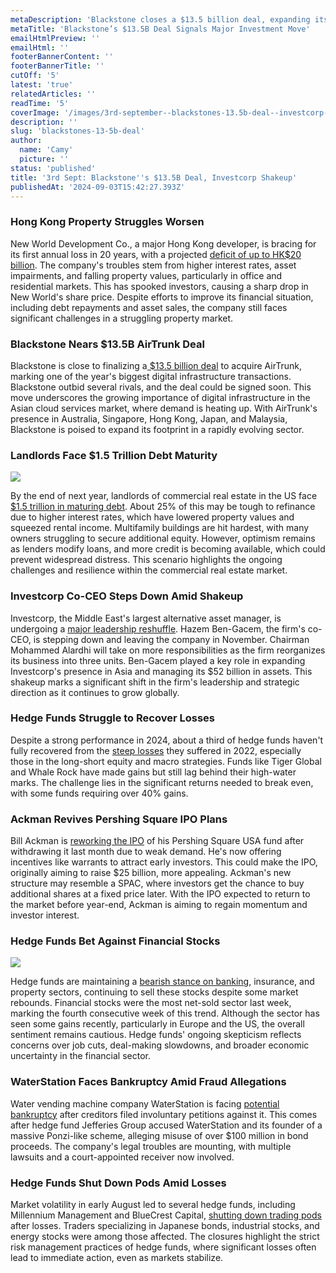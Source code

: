 ```yaml
---
metaDescription: 'Blackstone closes a $13.5 billion deal, expanding its portfolio with strategic investments. Discover the details behind this high-stakes acquisition.'
metaTitle: 'Blackstone’s $13.5B Deal Signals Major Investment Move'
emailHtmlPreview: ''
emailHtml: ''
footerBannerContent: ''
footerBannerTitle: ''
cutOff: '5'
latest: 'true'
relatedArticles: ''
readTime: '5'
coverImage: '/images/3rd-september--blackstones-13.5b-deal--investcorp-shakeup-b-k5ND.webp'
description: ''
slug: 'blackstones-13-5b-deal'
author:
  name: 'Camy'
  picture: ''
status: 'published'
title: '3rd Sept: Blackstone''s $13.5B Deal, Investcorp Shakeup'
publishedAt: '2024-09-03T15:42:27.393Z'
---
```


### Hong Kong Property Struggles Worsen

New World Development Co., a major Hong Kong developer, is bracing for its first annual loss in 20 years, with a projected [deficit of up to HK$20 billion](https://www.bnnbloomberg.ca/business/international/2024/09/02/hong-kong-property-pain-worsens-for-new-world-and-its-scion-ceo/). The company's troubles stem from higher interest rates, asset impairments, and falling property values, particularly in office and residential markets. This has spooked investors, causing a sharp drop in New World's share price. Despite efforts to improve its financial situation, including debt repayments and asset sales, the company still faces significant challenges in a struggling property market.

### Blackstone Nears $13.5B AirTrunk Deal

Blackstone is close to finalizing a[ $13.5 billion deal](https://www.bnnbloomberg.ca/business/international/2024/09/02/blackstone-is-said-to-near-a20-billion-deal-to-acquire-airtrunk/) to acquire AirTrunk, marking one of the year's biggest digital infrastructure transactions. Blackstone outbid several rivals, and the deal could be signed soon. This move underscores the growing importance of digital infrastructure in the Asian cloud services market, where demand is heating up. With AirTrunk's presence in Australia, Singapore, Hong Kong, Japan, and Malaysia, Blackstone is poised to expand its footprint in a rapidly evolving sector.

### Landlords Face $1.5 Trillion Debt Maturity

![](/images/3rd-september--blackstone-s--13.5b-deal--investcorp-shakeup-a-g2Mz.jpg)

By the end of next year, landlords of commercial real estate in the US face [$1.5 trillion in maturing debt](https://www.bnnbloomberg.ca/business/international/2024/08/31/landlords-face-a-15-trillion-commercial-real-estate-maturity-wall/). About 25% of this may be tough to refinance due to higher interest rates, which have lowered property values and squeezed rental income. Multifamily buildings are hit hardest, with many owners struggling to secure additional equity. However, optimism remains as lenders modify loans, and more credit is becoming available, which could prevent widespread distress. This scenario highlights the ongoing challenges and resilience within the commercial real estate market.

### Investcorp Co-CEO Steps Down Amid Shakeup

Investcorp, the Middle East's largest alternative asset manager, is undergoing a [major leadership reshuffle](https://www.bnnbloomberg.ca/business/2024/09/02/investcorp-co-ceo-ben-gacem-set-to-leave-after-three-decades/). Hazem Ben-Gacem, the firm's co-CEO, is stepping down and leaving the company in November. Chairman Mohammed Alardhi will take on more responsibilities as the firm reorganizes its business into three units. Ben-Gacem played a key role in expanding Investcorp's presence in Asia and managing its $52 billion in assets. This shakeup marks a significant shift in the firm's leadership and strategic direction as it continues to grow globally.

### Hedge Funds Struggle to Recover Losses

Despite a strong performance in 2024, about a third of hedge funds haven't fully recovered from the [steep losses](https://www.hedgeweek.com/one-third-of-hedge-funds-yet-to-recover-from-2022-losses/) they suffered in 2022, especially those in the long-short equity and macro strategies. Funds like Tiger Global and Whale Rock have made gains but still lag behind their high-water marks. The challenge lies in the significant returns needed to break even, with some funds requiring over 40% gains.

### Ackman Revives Pershing Square IPO Plans

Bill Ackman is [reworking the IPO](https://www.hedgeweek.com/ackman-to-offer-enhanced-investor-incentives-in-bid-to-revive-pershing-square-ipo/#:~:text=This%20move%20comes%20after%20Ackman,shares%20in%20Pershing%20Square%20USA.) of his Pershing Square USA fund after withdrawing it last month due to weak demand. He's now offering incentives like warrants to attract early investors. This could make the IPO, originally aiming to raise $25 billion, more appealing. Ackman's new structure may resemble a SPAC, where investors get the chance to buy additional shares at a fixed price later. With the IPO expected to return to the market before year-end, Ackman is aiming to regain momentum and investor interest.

### Hedge Funds Bet Against Financial Stocks

![](/images/3rd-september--blackstones-13.5b-deal--investcorp-shakeup-b-k0Nj.webp)

Hedge funds are maintaining a [bearish stance on banking](https://www.hedgeweek.com/hedge-funds-continue-betting-against-banking-insurance-and-property-sectors/), insurance, and property sectors, continuing to sell these stocks despite some market rebounds. Financial stocks were the most net-sold sector last week, marking the fourth consecutive week of this trend. Although the sector has seen some gains recently, particularly in Europe and the US, the overall sentiment remains cautious. Hedge funds' ongoing skepticism reflects concerns over job cuts, deal-making slowdowns, and broader economic uncertainty in the financial sector.

### WaterStation Faces Bankruptcy Amid Fraud Allegations

Water vending machine company WaterStation is facing [potential bankruptcy](https://www.hedgeweek.com/waterstation-facing-forced-bankruptcy-amid-jefferies-fraud-allegations/) after creditors filed involuntary petitions against it. This comes after hedge fund Jefferies Group accused WaterStation and its founder of a massive Ponzi-like scheme, alleging misuse of over $100 million in bond proceeds. The company's legal troubles are mounting, with multiple lawsuits and a court-appointed receiver now involved.

### Hedge Funds Shut Down Pods Amid Losses

Market volatility in early August led to several hedge funds, including Millennium Management and BlueCrest Capital, [shutting down trading pods](https://www.hedgeweek.com/bluecrest-and-millennium-closed-pods-amid-market-turmoil/) after losses. Traders specializing in Japanese bonds, industrial stocks, and energy stocks were among those affected. The closures highlight the strict risk management practices of hedge funds, where significant losses often lead to immediate action, even as markets stabilize.